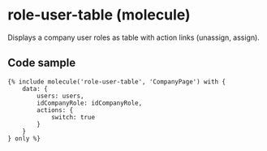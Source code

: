 # role-user-table (molecule)

Displays a company user roles as table with action links (unassign, assign).

## Code sample

```
{% include molecule('role-user-table', 'CompanyPage') with {
    data: {
        users: users,
        idCompanyRole: idCompanyRole,
        actions: {
            switch: true
        }
    }
} only %}
```
